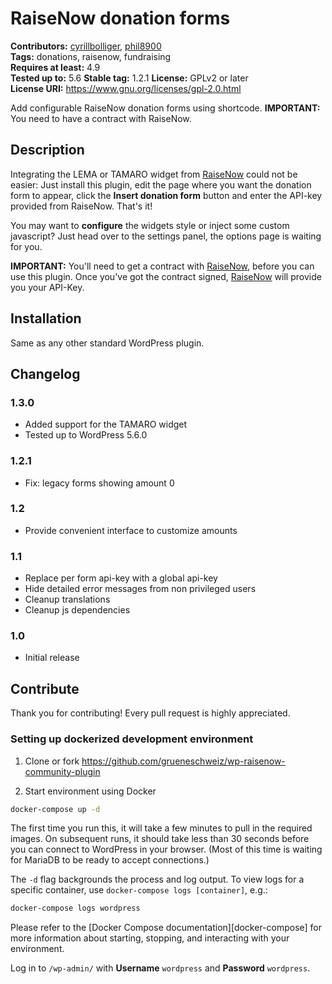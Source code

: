 # RaiseNow donation forms #
**Contributors:** [cyrillbolliger](https://profiles.wordpress.org/cyrillbolliger), [phil8900](https://github.com/phil8900/)  
**Tags:** donations, raisenow, fundraising  
**Requires at least:** 4.9  
**Tested up to:** 5.6
**Stable tag:** 1.2.1
**License:** GPLv2 or later  
**License URI:** https://www.gnu.org/licenses/gpl-2.0.html  

Add configurable RaiseNow donation forms using shortcode.
**IMPORTANT:** You need to have a contract with RaiseNow.  

## Description ##

Integrating the LEMA or TAMARO widget from [RaiseNow](https://raisenow.com/) could not be easier: Just install this plugin,
edit the page where you want the donation form to appear, click the **Insert donation form** button and enter the
API-key provided from RaiseNow. That's it!

You may want to **configure** the widgets style or inject some custom javascript? Just head over to the settings panel,
the options page is waiting for you.

**IMPORTANT:** You'll need to get a contract with [RaiseNow](https://raisenow.com/), before you can use this plugin.
Once you've got the contract signed, [RaiseNow](https://raisenow.com/) will provide you your API-Key.

## Installation ##

Same as any other standard WordPress plugin.

## Changelog ##

### 1.3.0 ###
* Added support for the TAMARO widget
* Tested up to WordPress 5.6.0

### 1.2.1 ###
* Fix: legacy forms showing amount 0 

### 1.2 ###
* Provide convenient interface to customize amounts

### 1.1 ###
* Replace per form api-key with a global api-key
* Hide detailed error messages from non privileged users
* Cleanup translations
* Cleanup js dependencies

### 1.0 ###
* Initial release

## Contribute ##

Thank you for contributing! Every pull request is highly appreciated.

### Setting up dockerized development environment

1. Clone or fork https://github.com/grueneschweiz/wp-raisenow-community-plugin

2. Start environment using Docker

```sh
docker-compose up -d
```

The first time you run this, it will take a few minutes to pull in the required
images. On subsequent runs, it should take less than 30 seconds before you can
connect to WordPress in your browser. (Most of this time is waiting for MariaDB
to be ready to accept connections.)

The `-d` flag backgrounds the process and log output. To view logs for a
specific container, use `docker-compose logs [container]`, e.g.:

```sh
docker-compose logs wordpress
```

Please refer to the [Docker Compose documentation][docker-compose] for more
information about starting, stopping, and interacting with your environment.

Log in to `/wp-admin/` with **Username** `wordpress` and **Password** `wordpress`.
###